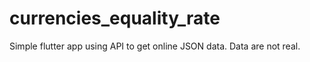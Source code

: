 # currencies_equality_rate

Simple flutter app using API to get online JSON data. Data are not real.
